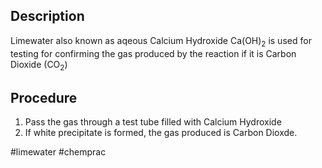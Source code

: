 ## Description
Limewater also known as aqeous Calcium Hydroxide Ca(OH)<sub>2</sub> is used for testing for confirming the gas produced by the reaction if it is Carbon Dioxide (CO<sub>2</sub>)

## Procedure
1) Pass the gas through a test tube filled with Calcium Hydroxide
2) If white precipitate is formed, the gas produced is Carbon Dioxde.

#limewater
#chemprac 